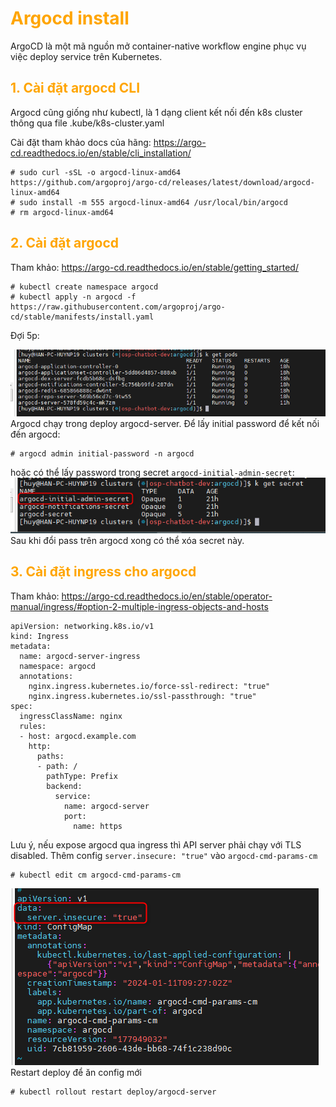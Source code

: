 <h1 style="color:orange">Argocd install</h1>
ArgoCD là một mã nguồn mở container-native workflow engine phục vụ việc deploy service trên Kubernetes.
<h2 style="color:orange">1. Cài đặt argocd CLI</h2>
Argocd cũng giống như kubectl, là 1 dạng client kết nối đến k8s cluster thông qua file .kube/k8s-cluster.yaml

Cài đặt tham khảo docs của hãng: https://argo-cd.readthedocs.io/en/stable/cli_installation/

    # sudo curl -sSL -o argocd-linux-amd64 https://github.com/argoproj/argo-cd/releases/latest/download/argocd-linux-amd64
    # sudo install -m 555 argocd-linux-amd64 /usr/local/bin/argocd
    # rm argocd-linux-amd64
<h2 style="color:orange">2. Cài đặt argocd</h2>

Tham khảo: https://argo-cd.readthedocs.io/en/stable/getting_started/

    # kubectl create namespace argocd
    # kubectl apply -n argocd -f https://raw.githubusercontent.com/argoproj/argo-cd/stable/manifests/install.yaml
Đợi 5p:

![argocd-install1](../img/argocd-install1.png)<br>
Argocd chạy trong deploy argocd-server. Để lấy initial password để kết nối đến argocd:

    # argocd admin initial-password -n argocd
hoặc có thể lấy password trong secret `argocd-initial-admin-secret`:<br>
![argocd-install2](../img/argocd-install2.png)<br>
Sau khi đổi pass trên argocd xong có thể xóa secret này.
<h2 style="color:orange">3. Cài đặt ingress cho argocd</h2>

Tham khảo: https://argo-cd.readthedocs.io/en/stable/operator-manual/ingress/#option-2-multiple-ingress-objects-and-hosts

```
apiVersion: networking.k8s.io/v1
kind: Ingress
metadata:
  name: argocd-server-ingress
  namespace: argocd
  annotations:
    nginx.ingress.kubernetes.io/force-ssl-redirect: "true"
    nginx.ingress.kubernetes.io/ssl-passthrough: "true"
spec:
  ingressClassName: nginx
  rules:
  - host: argocd.example.com
    http:
      paths:
      - path: /
        pathType: Prefix
        backend:
          service:
            name: argocd-server
            port:
              name: https
```
Lưu ý, nếu expose argocd qua ingress thì API server phải chạy với TLS disabled. Thêm config `server.insecure: "true"` vào `argocd-cmd-params-cm`

    # kubectl edit cm argocd-cmd-params-cm
![argocd-install3](../img/argocd-install3.png)<br>
Restart deploy để ăn config mới
 
    # kubectl rollout restart deploy/argocd-server
